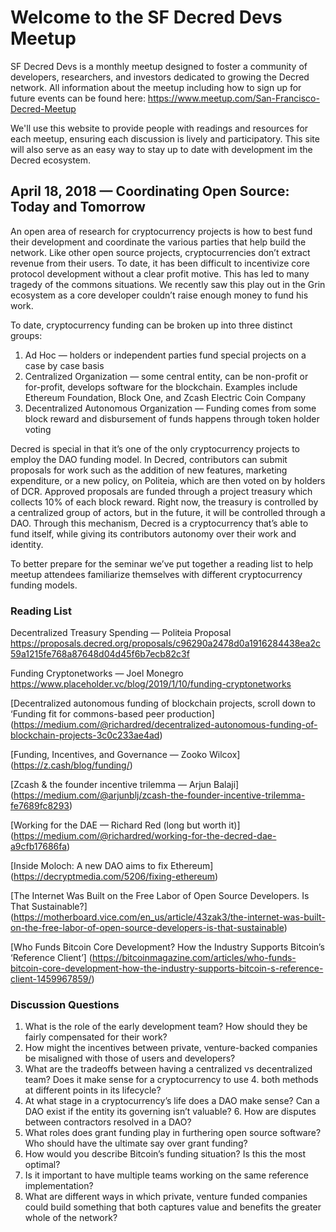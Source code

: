 # Welcome to the SF Decred Devs Meetup

SF Decred Devs is a monthly meetup designed to foster a community of developers, researchers, and investors dedicated to growing the Decred network. All information about the meetup including how to sign up for future events can be found here: https://www.meetup.com/San-Francisco-Decred-Meetup  

We'll use this website to provide people with readings and resources for each meetup, ensuring each discussion is lively and participatory. This site will also serve as an easy way to stay up to date with development im the Decred ecosystem.

## April 18, 2018 — Coordinating Open Source: Today and Tomorrow

An open area of research for cryptocurrency projects is how to best fund their development and coordinate the various parties that help build the network. Like other open source projects, cryptocurrencies don’t extract revenue from their users. To date, it has been difficult to incentivize core protocol development without a clear profit motive. This has led to many tragedy of the commons situations. We recently saw this play out in the Grin ecosystem as a core developer couldn’t raise enough money to fund his work.

To date, cryptocurrency funding can be broken up into three distinct groups:
1. Ad Hoc — holders or independent parties fund special projects on a case by case basis
2. Centralized Organization — some central entity, can be non-profit or for-profit, develops software for the blockchain. Examples include Ethereum Foundation, Block One, and Zcash Electric Coin Company
3. Decentralized Autonomous Organization — Funding comes from some block reward and disbursement of funds happens through token holder voting

Decred is special in that it’s one of the only cryptocurrency projects to employ the DAO funding model. In Decred, contributors can submit proposals for work such as the addition of new features, marketing expenditure, or a new policy, on Politeia, which are then voted on by holders of DCR. Approved proposals are funded through a project treasury which collects 10% of each block reward. Right now, the treasury is controlled by a centralized group of actors, but in the future, it will be controlled through a DAO. Through this mechanism, Decred is a cryptocurrency that’s able to fund itself, while giving its contributors autonomy over their work and identity. 

To better prepare for the seminar we’ve put together a reading list to help meetup attendees familiarize themselves with different cryptocurrency funding models.

### Reading List

Decentralized Treasury Spending — Politeia Proposal https://proposals.decred.org/proposals/c96290a2478d0a1916284438ea2c59a1215fe768a87648d04d45f6b7ecb82c3f

Funding Cryptonetworks — Joel Monegro
https://www.placeholder.vc/blog/2019/1/10/funding-cryptonetworks

[Decentralized autonomous funding of blockchain projects, scroll down to ‘Funding fit for commons-based peer production]
(https://medium.com/@richardred/decentralized-autonomous-funding-of-blockchain-projects-3c0c233ae4ad)

[Funding, Incentives, and Governance — Zooko Wilcox]
(https://z.cash/blog/funding/)

[Zcash & the founder incentive trilemma — Arjun Balaji]
(https://medium.com/@arjunblj/zcash-the-founder-incentive-trilemma-fe7689fc8293)

[Working for the DAE — Richard Red (long but worth it)]
(https://medium.com/@richardred/working-for-the-decred-dae-a9cfb17686fa)

[Inside Moloch: A new DAO aims to fix Ethereum]
(https://decryptmedia.com/5206/fixing-ethereum)

[The Internet Was Built on the Free Labor of Open Source Developers. Is That Sustainable?]
(https://motherboard.vice.com/en_us/article/43zak3/the-internet-was-built-on-the-free-labor-of-open-source-developers-is-that-sustainable)

[Who Funds Bitcoin Core Development? How the Industry Supports Bitcoin’s ‘Reference Client’]
(https://bitcoinmagazine.com/articles/who-funds-bitcoin-core-development-how-the-industry-supports-bitcoin-s-reference-client-1459967859/)

### Discussion Questions

1. What is the role of the early development team? How should they be fairly compensated for their work? 
2. How might the incentives between private, venture-backed companies be misaligned with those of users and developers?
3. What are the tradeoffs between having a centralized vs decentralized team? Does it make sense for a cryptocurrency to use 4. both methods at different points in its lifecycle?
5. At what stage in a cryptocurrency’s life does a DAO make sense? Can a DAO exist if the entity its governing isn’t valuable? 6. How are disputes between contractors resolved in a DAO?
7. What roles does grant funding play in furthering open source software? Who should have the ultimate say over grant funding?
8. How would you describe Bitcoin’s funding situation? Is this the most optimal?
9. Is it important to have multiple teams working on the same reference implementation?
10. What are different ways in which private, venture funded companies could build something that both captures value and benefits the greater whole of the network?



